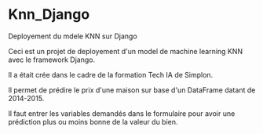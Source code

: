 # Knn_Django
Deployement du mdele KNN sur Django

Ceci est un projet de deployement d'un model de machine learning KNN avec le framework Django.

Il a était crée dans le cadre de la formation Tech IA de Simplon.


Il permet de prédire le prix d'une maison sur base d'un DataFrame datant de 2014-2015.

Il faut entrer les variables demandés dans le formulaire pour avoir une prédiction plus ou moins bonne de la valeur du bien.



